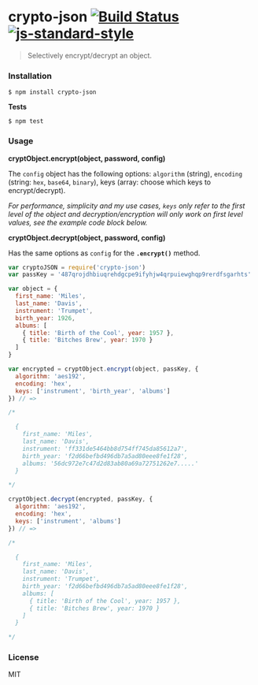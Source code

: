 # crypto-json [![Build Status](https://travis-ci.org/roryrjb/crypto-json.svg?branch=master)](https://travis-ci.org/roryrjb/crypto-json) [![js-standard-style](https://img.shields.io/badge/code%20style-standard-brightgreen.svg?style=flat)](https://github.com/feross/standard)

> Selectively encrypt/decrypt an object.

### Installation

```
$ npm install crypto-json
```

__Tests__

```
$ npm test
```

### Usage

__cryptObject.encrypt(object, password, config)__

The `config` object has the following options: `algorithm` (string), `encoding` (string: `hex`, `base64`, `binary`), keys (array: choose which keys to encrypt/decrypt).

_For performance, simplicity and my use cases, `keys` only refer to the first level of the object and decryption/encryption will only work on first level values, see the example code block below._

__cryptObject.decrypt(object, password, config)__

Has the same options as `config` for the __`.encrypt()`__ method.

```javascript
var cryptoJSON = require('crypto-json')
var passKey = '487qrojdhbiuqrehdgcpe9ifyhjw4qrpuiewghqp9rerdfsgarhts'

var object = {
  first_name: 'Miles',
  last_name: 'Davis',
  instrument: 'Trumpet',
  birth_year: 1926,
  albums: [
    { title: 'Birth of the Cool', year: 1957 },
    { title: 'Bitches Brew', year: 1970 }
  ]
}

var encrypted = cryptObject.encrypt(object, passKey, {
  algorithm: 'aes192',
  encoding: 'hex',
  keys: ['instrument', 'birth_year', 'albums']
}) // =>

/*

  {
    first_name: 'Miles',
    last_name: 'Davis',
    instrument: 'ff331de5464bb8d754ff745da85612a7',
    birth_year: 'f2d66befbd496db7a5ad80eee8fe1f28',
    albums: '56dc972e7c47d2d83ab80a69a72751262e7.....'
  }

*/

cryptObject.decrypt(encrypted, passKey, {
  algorithm: 'aes192',
  encoding: 'hex',
  keys: ['instrument', 'albums']
}) // =>

/*

  {
    first_name: 'Miles',
    last_name: 'Davis',
    instrument: 'Trumpet',
    birth_year: 'f2d66befbd496db7a5ad80eee8fe1f28',
    albums: [
      { title: 'Birth of the Cool', year: 1957 },
      { title: 'Bitches Brew', year: 1970 }
    ]
  }

*/
```

### License

MIT
